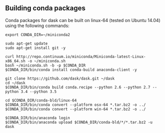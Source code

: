 ## Building conda packages

Conda packages for dask can be built on linux-64 (tested on Ubuntu 14.04) using
the following commands:

```
export CONDA_DIR=~/miniconda2

sudo apt-get update
sudo apt-get install git -y

curl http://repo.continuum.io/miniconda/Miniconda-latest-Linux-x86_64.sh -o ~/miniconda.sh
bash ~/miniconda.sh -b -p $CONDA_DIR
$CONDA_DIR/bin/conda install conda-build anaconda-client -y

git clone https://github.com/dask/dask.git ~/dask
cd ~/dask
$CONDA_DIR/bin/conda build conda.recipe --python 2.6 --python 2.7 --python 3.4 --python 3.5

cd $CONDA_DIR/conda-bld/linux-64
$CONDA_DIR/bin/conda convert --platform osx-64 *.tar.bz2 -o ../
$CONDA_DIR/bin/conda convert --platform win-64 *.tar.bz2 -o ../

$CONDA_DIR/bin/anaconda login
$CONDA_DIR/bin/anaconda upload $CONDA_DIR/conda-bld/*/*.tar.bz2 -u dask
```
